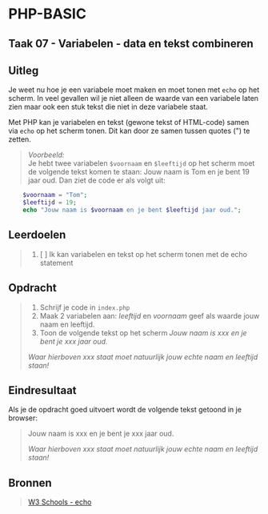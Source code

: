 # PHP-BASIC

## Taak 07 - Variabelen - data en tekst combineren

## Uitleg

Je weet nu hoe je een variabele moet maken en moet tonen met `echo` op het scherm. In veel gevallen wil je niet alleen de waarde van een variabele laten zien maar ook een stuk tekst die niet in deze variabele staat.

Met PHP kan je variabelen en tekst (gewone tekst of HTML-code) samen via `echo` op het scherm tonen. Dit kan door ze samen tussen quotes (") te zetten.

> _Voorbeeld:_  
> Je hebt twee variabelen `$voornaam` en `$leeftijd` op het scherm moet de volgende tekst komen te staan: Jouw naam is Tom en je bent 19 jaar oud. Dan ziet de code er als volgt uit:

```php
    $voornaam = "Tom";
    $leeftijd = 19;
    echo "Jouw naam is $voornaam en je bent $leeftijd jaar oud.";
```

>

## Leerdoelen

> 1. [ ] Ik kan variabelen en tekst op het scherm tonen met de echo statement

## Opdracht

> 1. Schrijf je code in `index.php`
> 2. Maak 2 variabelen aan: _leeftijd_ en _voornaam_ geef als waarde jouw naam en leeftijd.
> 3. Toon de volgende tekst op het scherm _Jouw naam is xxx en je bent je xxx jaar oud._
>
> _Waar hierboven xxx staat moet natuurlijk jouw echte naam en leeftijd staan!_

## Eindresultaat

Als je de opdracht goed uitvoert wordt de volgende tekst getoond in je browser:

> Jouw naam is xxx en je bent je xxx jaar oud.
>
> _Waar hierboven xxx staat moet natuurlijk jouw echte naam en leeftijd staan!_

## Bronnen

> [W3 Schools - echo](https://www.w3schools.com/php/php_echo_print.asp)

<!--- ------------ DIT COMMENTAAR LATEN STAAN AUB ------------
------------------ ------------------------------ ------------
------------------ eagle ref:43005156
------------------ ------------------------------ ------------
------------------ DIT COMMENTAAR LATEN STAAN AUB -------- -->

